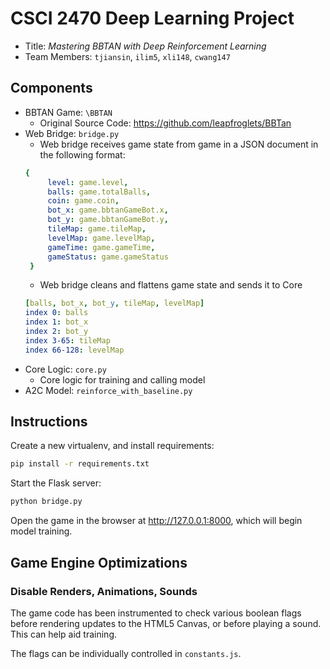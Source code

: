 # CSCI 2470 Deep Learning Project

- Title: _Mastering BBTAN with Deep Reinforcement Learning_
- Team Members: `tjiansin`, `ilim5`, `xli148`, `cwang147`

## Components

- BBTAN Game: `\BBTAN`
   - Original Source Code: https://github.com/leapfroglets/BBTan
- Web Bridge: `bridge.py`
   - Web bridge receives game state from game in a JSON document in the following format: 
   ```yaml
   {
        level: game.level, 
        balls: game.totalBalls,
        coin: game.coin,
        bot_x: game.bbtanGameBot.x,
        bot_y: game.bbtanGameBot.y,
        tileMap: game.tileMap,
        levelMap: game.levelMap,
        gameTime: game.gameTime,
        gameStatus: game.gameStatus
    }
   ```
   - Web bridge cleans and flattens game state and sends it to Core
   ```yaml
   [balls, bot_x, bot_y, tileMap, levelMap]
   index 0: balls
   index 1: bot_x
   index 2: bot_y
   index 3-65: tileMap
   index 66-128: levelMap
   ```
- Core Logic: `core.py`
    - Core logic for training and calling model 
- A2C Model: `reinforce_with_baseline.py`

## Instructions

Create a new virtualenv, and install requirements:

```sh
pip install -r requirements.txt
```

Start the Flask server:

```sh
python bridge.py
```

Open the game in the browser at <http://127.0.0.1:8000>, which will begin model training.

## Game Engine Optimizations

### Disable Renders, Animations, Sounds

The game code has been instrumented to check various boolean flags before rendering updates to the HTML5 Canvas, or
before playing a sound. This can help aid training.

The flags can be individually controlled in `constants.js`.
